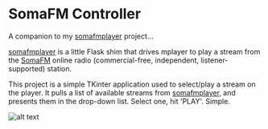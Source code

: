 #  SomaFM Controller

A companion to my [somafmplayer](https://github.com/kenkl/somafmplayer) project...

[somafmplayer](https://github.com/kenkl/somafmplayer) is a little Flask shim that drives mplayer to play a stream from the [SomaFM](https://somafm.com/) online radio (commercial-free, independent, listener-supported) station. 

This project is a simple TKinter application used to select/play a stream on the player. It pulls a list of available streams from [somafmplayer](https://github.com/kenkl/somafmplayer), and presents them in the drop-down list. Select one, hit 'PLAY'. Simple.

![alt text](https://i.imgur.com/nmfmB41.png "somafmcontroller ui")

